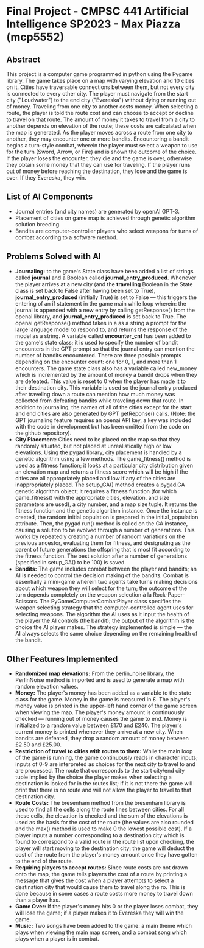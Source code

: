 # Final Project - CMPSC 441 Artificial Intelligence SP2023  - Max Piazza (mcp5552)

## Abstract

This project is a computer game programmed in python using the Pygame library. The game takes place on a map with varying elevation and 10 cities on it. Cities have traversable connections between them, but not every city is connected to every other city. The player must navigate from the start city ("Loudwater") to the end city ("Evereska") without dying or running out of money. Traveling from one city to another costs money. When selecting a route, the player is told the route cost and can choose to accept or decline to travel on that route. The amount of money it takes to travel from a city to another depends on elevation of the route; these costs are calculated when the map is generated. As the player moves across a route from one city to another, they may encounter one or more bandits. Encountering a bandit begins a turn-style combat, wherein the player must select a weapon to use for the turn (Sword, Arrow, or Fire) and is shown the outcome of the choice. If the player loses the encounter, they die and the game is over, otherwise they obtain some money that they can use for traveling. If the player runs out of money before reaching the destination, they lose and the game is over. If they Evereska, they win.

## List of AI Components

- Journal entries (and city names) are generated by openAI GPT-3. 
- Placement of cities on game map is achieved through genetic algorithm solution breeding.
- Bandits are computer-controller players who select weapons for turns of combat according to a software method. 

## Problems Solved with AI

- **Journaling:** to the game's State class have been added a list of strings called **journal** and a Boolean called **journal_entry_produced**. Whenever the player arrives at a new city (and the **travelling** Boolean in the State class is set back to False after having been set to True), **journal_entry_produced** (initially True) is set to False  — this triggers the entering of an if statement in the game main while loop wherein: the journal is appended with a new entry by calling getResponse() from the openai library, and **journal_entry_produced** is set back to True. The openai getResponse() method takes in a as a string a prompt for the large language model to respond to, and returns the response of the model as a string. A variable called **encounter_cnt** has been added to the game's state class; it is used to specify the number of bandit encounters in the GPT prompt so that the journal entry can mention the number of bandits encountered. There are three possible prompts depending on the encounter count: one for 0, 1, and more than 1 encounters. The game state class also has a variable called new_money which is incremented by the amount of money a bandit drops when they are defeated. This value is reset to 0 when the player has made it to their destination city. This variable is used so the journal entry produced after traveling down a route can mention how much money was collected from defeating bandits while traveling down that route. In addition to journaling, the names of all of the cities except for the start and end cities are also generated by GPT getReponse() calls. (Note: the GPT journaling feature requires an openai API key,  a key was included with the code in development but has been omitted from the code on the github repository). 
- **City Placement:** Cities need to be placed on the map so that they randomly situated, but not placed at unrealistically high or low elevations. Using the pygad library, city placement is handled by a genetic algorithm using a few methods. The game_fitness() method is used as a fitness function; it looks at a particular city distribution given an elevation map and returns a fitness score which will be high if the cities are all appropriately placed and low if any of the cities are inappropriately placed. The setup_GA() method creates a pygad.GA genetic algorithm object; it requires a fitness function (for which game_fitness() with the appropriate cities, elevation, and size parameters are used), a city number, and a map size tuple. It returns the fitness function and the genetic algorithm instance. Once the instance is created, the random initial population is prepared in the initial_population attribute. Then, the pygad run() method is called on the GA instance, causing a solution to be evolved through a number of generations. This works by repeatedly creating a number of random variations on the previous ancestor, evaluating them for fitness, and designating as the parent of future generations the offspring that is most fit according to the fitness function. The best solution after a number of generations (specified in setup_GA() to be 100) is saved.
- **Bandits:** The game includes combat between the player and bandits; an AI is needed to control the decision making of the bandits. Combat is essentially a mini-game wherein two agents take turns making decisions about which weapon they will select for the turn; the outcome of the turn depends completely on the weapon selection à la Rock-Paper-Scissors. The PyGameComputerCombatPlayer class specifies the weapon selecting strategy that the computer-controlled agent uses for selecting weapons. The algorithm the AI uses as it input the health of the player the AI controls (the bandit); the output of the algorithm is the choice the AI player makes. The strategy implemented is simple — the AI always selects the same choice depending on the remaining health of the bandit. 

## Other Features Implemented

- **Randomized map elevations:** From the perlin_noise library, the PerlinNoise method is imported and is used to generate a map with random elevation values. 
- **Money:** The player's money has been added as a variable to the state class for the game.  Money in the game is measured in £. The player's money value is printed in the upper-left hand corner of the game screen when viewing the map. The player's money amount is continuously checked — running out of money causes the game to end. Money is initialized to a random value between £170 and £240. The player's current money is printed whenever they arrive at a new city. When bandits are defeated, they drop a random amount of money between £2.50 and £25.00.
- **Restriction of travel to cities with routes to them:** While the main loop of the game is running, the game continuously reads in character inputs; inputs of 0-9 are interpreted as choices for the next city to travel to and are processed. The route that corresponds to the start city/end city tuple implied by the choice the player makes when selecting a destination is looked for in the routes list; if it is not there the game will print that there is no route and will not allow the player to travel to that destination city. 
- **Route Costs:** The bresenham method from the bresenham library is used to find all the cells along the route lines between cities. For all these cells, the elevation is checked and the sum of the elevations is used as the basis for the cost of the route (the values are also rounded and the max() method is used to make 0 the lowest possible cost). If a player inputs a number corresponding to a destination city which is found to correspond to a valid route in the route list upon checking, the player will start moving to the destination city; the game will deduct the cost of the route from the player's money amount once they have gotten to the end of the route. 
- **Requiring players to accept routes:** Since route costs are not drawn onto the map, the game tells players the cost of a route by printing a message that gives the cost when a player attempts to select a destination city that would cause them to travel along the ro. This is done because in some cases a route costs more money to travel down than a player has.
- **Game Over:** If the player's money hits 0 or the player loses combat, they will lose the game; if a player makes it to Evereska they will win the game. 
- **Music:** Two songs have been added to the game: a main theme which plays when viewing the main map screen, and a combat song which plays when a player is in combat. 
